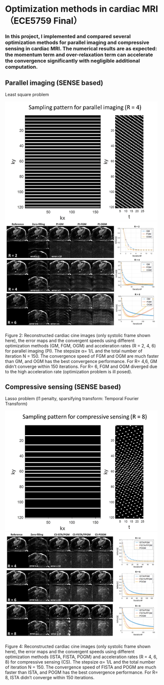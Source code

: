 # Optimization methods in cardiac MRI （ECE5759 Final）
### In this project, I implemented and compared several optimization methods for parallel imaging and compressive sensing in cardiac MRI. The numerical results are as expected: the momentum term and over-relaxation term can accelerate the convergence significantly with negligible additional computation.
## Parallel imaging (SENSE based)
Least square problem

<img src="https://github.com/MRIOSU/ECE5759_Project/blob/main/Results/unifrom_samp.png" width="500">

<img src="https://github.com/MRIOSU/ECE5759_Project/blob/main/Results/PI_results.png" width="500">

Figure 2: Reconstructed cardiac cine images (only systolic frame shown here), the error maps and the convergent speeds using different optimization methods (GM, FGM, OGM) and acceleration rates (R = 2, 4, 6) for parallel imaging (PI). The stepsize α= 1/L and the total number of iteration N =  150.  The convergence speed of FGM and OGM are much faster than GM, and OGM has the best convergence performance. For R= 4,6, GM didn’t converge within 150 iterations. For R= 6, FGM and OGM diverged due to the high acceleration rate (optimization problem is ill posed).
## Compressive sensing (SENSE based)
Lasso problem (l1 penalty, sparsifying transform: Temporal Fourier Transform)

<img src="https://github.com/MRIOSU/ECE5759_Project/blob/main/Results/random_samp.png" width="500">

<img src="https://github.com/MRIOSU/ECE5759_Project/blob/main/Results/CS_resluts.png" width="500">

Figure 4: Reconstructed cardiac cine images (only systolic frame shown here), the error maps and the convergent speeds using different optimization methods (ISTA, FISTA, POGM) and acceleration rates (R = 4, 6, 8) for compressive sensing (CS). The stepsize α= 1/L and the total number of iteration N = 150. The convergence speed of FISTA and POGM are much faster than ISTA, and POGM has the best convergence performance. For R= 8, ISTA didn’t converge within 150 iterations.
